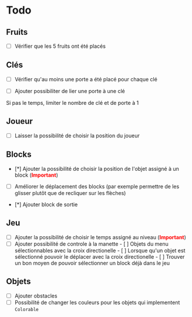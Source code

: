 ﻿# Todo

## Fruits

- [ ] Vérifier que les 5 fruits ont été placés

## Clés

- [ ] Vérifier qu'au moins une porte a été placé pour chaque clé

- [ ] Ajouter possibiliter de lier une porte à une clé

Si pas le temps, limiter le nombre de clé et de porte à 1

## Joueur

- [ ] Laisser la possibilité de choisir la position du joueur

## Blocks

- [*] Ajouter la possibilité de choisir la position de l'objet assigné à un block (<span style="color:red">**Important**</span>)

- [ ] Améliorer le déplacement des blocks (par exemple permettre de les glisser plutôt que de recliquer sur les flèches)

- [*] Ajouter block de sortie

## Jeu

- [ ] Ajouter la possibilité de choisir le temps assigné au niveau (<span style="color:red">**Important**</span>)
- [ ] Ajouter possibilité de controle à la manette
      - [ ] Objets du menu sélectionnables avec la croix directionelle
      - [ ] Lorsque qu'un objet est sélectionné pouvoir le déplacer avec la croix directionelle
      - [ ] Trouver un bon moyen de pouvoir sélectionner un block déjà dans le jeu

## Objets

- [ ] Ajouter obstacles
- [ ] Possibilité de changer les couleurs pour les objets qui implementent `Colorable`
